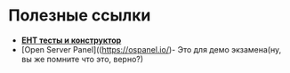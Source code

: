 # Полезные ссылки
- [**ЕНТ тесты и конструктор**](https://reshuent.kz/)
- [Open Server Panel]((https://ospanel.io/)- Это для демо экзамена(ну, вы же помните что это, верно?)
